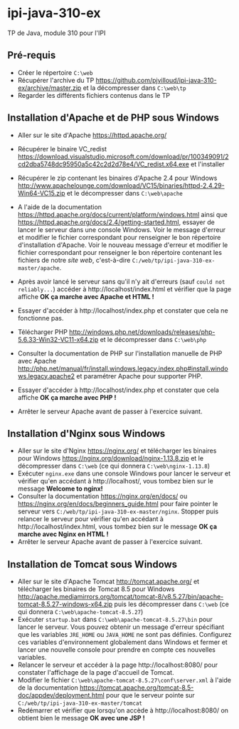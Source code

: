 # ipi-java-310-ex
TP de Java, module 310 pour l'IPI

## Pré-requis

- Créer le répertoire `C:\web`
- Récupérer l'archive du TP https://github.com/pjvilloud/ipi-java-310-ex/archive/master.zip et la décompresser dans `C:\web\tp`
- Regarder les différents fichiers contenus dans le TP

## Installation d'Apache et de PHP sous Windows

- Aller sur le site d'Apache https://httpd.apache.org/
- Récupérer le binaire VC_redist https://download.visualstudio.microsoft.com/download/pr/100349091/2cd2dba5748dc95950a5c42c2d2d78e4/VC_redist.x64.exe et l'installer
- Récupérer le zip contenant les binaires d'Apache 2.4 pour Windows http://www.apachelounge.com/download/VC15/binaries/httpd-2.4.29-Win64-VC15.zip et le décompresser dans `C:\web\apache`
- A l'aide de la documentation https://httpd.apache.org/docs/current/platform/windows.html ainsi que https://httpd.apache.org/docs/2.4/getting-started.html, essayer de lancer le serveur dans une console Windows. Voir le message d'erreur et modifier le fichier correspondant pour renseigner le bon répertoire d'installation d'Apache. Voir le nouveau message d'erreur et modifier le fichier correspondant pour renseigner le bon répertoire contenant les fichiers de notre *site web*, c'est-à-dire `C:/web/tp/ipi-java-310-ex-master/apache`. 
- Après avoir lancé le serveur sans qu'il n'y ait d'erreurs (sauf `could not reliably...`) accéder à http://localhost/index.html et vérifier que la page affiche **OK ça marche avec Apache et HTML !**
- Essayer d'accéder à http://localhost/index.php et constater que cela ne fonctionne pas.

- Télécharger PHP http://windows.php.net/downloads/releases/php-5.6.33-Win32-VC11-x64.zip et le décompresser dans `C:\web\php`
- Consulter la documentation de PHP sur l'installation manuelle de PHP avec Apache http://php.net/manual/fr/install.windows.legacy.index.php#install.windows.legacy.apache2 et paramétrer Apache pour supporter PHP.
- Essayer d'accéder à http://localhost/index.php et constater que cela affiche **OK ça marche avec PHP !**
- Arrêter le serveur Apache avant de passer à l'exercice suivant.

## Installation d'Nginx sous Windows

- Aller sur le site d'Nginx https://nginx.org/ et télécharger les binaires pour Windows https://nginx.org/download/nginx-1.13.8.zip et le décompresser dans `C:\web` (ce qui donnera `C:\web\nginx-1.13.8`)
- Exécuter `nginx.exe` dans une console Windows pour lancer le serveur et vérifier qu'en accédant à http://localhost/, vous tombez bien sur le message **Welcome to nginx!**
- Consulter la documentation https://nginx.org/en/docs/ ou https://nginx.org/en/docs/beginners_guide.html pour faire pointer le serveur vers `C:/web/tp/ipi-java-310-ex-master/nginx`. Stopper puis relancer le serveur pour vérifier qu'en accédant à http://localhost/index.html, vous tombez bien sur le message **OK ça marche avec Nginx en HTML !**
- Arrêter le serveur Apache avant de passer à l'exercice suivant.

## Installation de Tomcat sous Windows

- Aller sur le site d'Apache Tomcat http://tomcat.apache.org/ et télécharger les binaires de Tomcat 8.5 pour Windows http://apache.mediamirrors.org/tomcat/tomcat-8/v8.5.27/bin/apache-tomcat-8.5.27-windows-x64.zip puis les décompresser dans `C:\web` (ce qui donnera `C:\web\apache-tomcat-8.5.27`)
- Exécuter `startup.bat` dans `C:\web\apache-tomcat-8.5.27\bin` pour lancer le serveur. Vous pouvez obtenir un message d'erreur spécifiant que les variables `JRE_HOME` ou `JAVA_HOME` ne sont pas définies. Configurez ces variables d'environnement globalement dans Windows et fermer et lancer une nouvelle console pour prendre en compte ces nouvelles variables.
- Relancer le serveur et accéder à la page http://localhost:8080/ pour constater l'affichage de la page d'accueil de Tomcat.
- Modifier le fichier `C:\web\apache-tomcat-8.5.27\conf\server.xml` à l'aide de la documentation https://tomcat.apache.org/tomcat-8.5-doc/appdev/deployment.html pour que le serveur pointe sur `C:/web/tp/ipi-java-310-ex-master/tomcat`
- Redémarrer et vérifier que lorsqu'on accède à http://localhost:8080/ on obtient bien le message **OK avec une JSP !**
